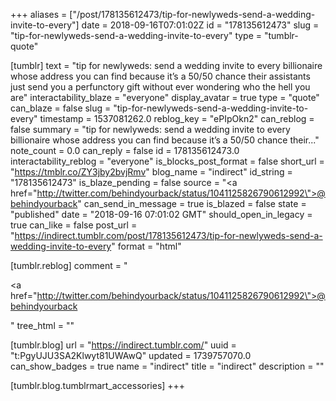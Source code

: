 +++
aliases = ["/post/178135612473/tip-for-newlyweds-send-a-wedding-invite-to-every"]
date = 2018-09-16T07:01:02Z
id = "178135612473"
slug = "tip-for-newlyweds-send-a-wedding-invite-to-every"
type = "tumblr-quote"

[tumblr]
text = "tip for newlyweds: send a wedding invite to every billionaire whose address you can find because it&rsquo;s a 50/50 chance their assistants just send you a perfunctory gift without ever wondering who the hell you are"
interactability_blaze = "everyone"
display_avatar = true
type = "quote"
can_blaze = false
slug = "tip-for-newlyweds-send-a-wedding-invite-to-every"
timestamp = 1537081262.0
reblog_key = "ePIpOkn2"
can_reblog = false
summary = "tip for newlyweds: send a wedding invite to every billionaire whose address you can find because it’s a 50/50 chance their..."
note_count = 0.0
can_reply = false
id = 178135612473.0
interactability_reblog = "everyone"
is_blocks_post_format = false
short_url = "https://tmblr.co/ZY3jby2bvjRmv"
blog_name = "indirect"
id_string = "178135612473"
is_blaze_pending = false
source = "<a href=\"http://twitter.com/behindyourback/status/1041125826790612992\">@behindyourback</a>"
can_send_in_message = true
is_blazed = false
state = "published"
date = "2018-09-16 07:01:02 GMT"
should_open_in_legacy = true
can_like = false
post_url = "https://indirect.tumblr.com/post/178135612473/tip-for-newlyweds-send-a-wedding-invite-to-every"
format = "html"

[tumblr.reblog]
comment = "<p><a href=\"http://twitter.com/behindyourback/status/1041125826790612992\">@behindyourback</a></p>"
tree_html = ""

[tumblr.blog]
url = "https://indirect.tumblr.com/"
uuid = "t:PgyUJU3SA2Klwyt81UWAwQ"
updated = 1739757070.0
can_show_badges = true
name = "indirect"
title = "indirect"
description = ""

[tumblr.blog.tumblrmart_accessories]
+++
